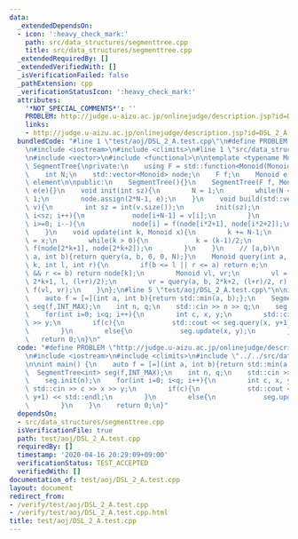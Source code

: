 ```yaml
---
data:
  _extendedDependsOn:
  - icon: ':heavy_check_mark:'
    path: src/data_structures/segmenttree.cpp
    title: src/data_structures/segmenttree.cpp
  _extendedRequiredBy: []
  _extendedVerifiedWith: []
  _isVerificationFailed: false
  _pathExtension: cpp
  _verificationStatusIcon: ':heavy_check_mark:'
  attributes:
    '*NOT_SPECIAL_COMMENTS*': ''
    PROBLEM: http://judge.u-aizu.ac.jp/onlinejudge/description.jsp?id=DSL_2_A
    links:
    - http://judge.u-aizu.ac.jp/onlinejudge/description.jsp?id=DSL_2_A
  bundledCode: "#line 1 \"test/aoj/DSL_2_A.test.cpp\"\n#define PROBLEM \"http://judge.u-aizu.ac.jp/onlinejudge/description.jsp?id=DSL_2_A\"\
    \n#include <iostream>\n#include <climits>\n#line 1 \"src/data_structures/segmenttree.cpp\"\
    \n#include <vector>\n#include <functional>\n\ntemplate <typename Monoid>\nstruct\
    \ SegmentTree{\nprivate:\n    using F = std::function<Monoid(Monoid, Monoid)>;\n\
    \    int N;\n    std::vector<Monoid> node;\n    F f;\n    Monoid e;  // identity\
    \ element\n\npublic:\n    SegmentTree(){}\n    SegmentTree(F f, Monoid e):f(f),\
    \ e(e){}\n    void init(int sz){\n        N = 1;\n        while(N < sz) N <<=\
    \ 1;\n        node.assign(2*N-1, e);\n    }\n    void build(std::vector<Monoid>&\
    \ v){\n        int sz = int(v.size());\n        init(sz);\n        for(int i=0;\
    \ i<sz; i++){\n            node[i+N-1] = v[i];\n        }\n        for(int i=N-2;\
    \ i>=0; i--){\n            node[i] = f(node[i*2+1], node[i*2+2]);\n        }\n\
    \    }\n    void update(int k, Monoid x){\n        k += N-1;\n        node[k]\
    \ = x;\n        while(k > 0){\n            k = (k-1)/2;\n            node[k] =\
    \ f(node[2*k+1], node[2*k+2]);\n        }\n    }\n    // [a,b)\n    Monoid query(int\
    \ a, int b){return query(a, b, 0, 0, N);}\n    Monoid query(int a, int b, int\
    \ k, int l, int r){\n        if(b <= l || r <= a) return e;\n        if(a <= l\
    \ && r <= b) return node[k];\n        Monoid vl, vr;\n        vl = query(a, b,\
    \ 2*k+1, l, (l+r)/2);\n        vr = query(a, b, 2*k+2, (l+r)/2, r);\n        return\
    \ f(vl, vr);\n    }\n};\n#line 5 \"test/aoj/DSL_2_A.test.cpp\"\n\nint main() {\n\
    \    auto f = [=](int a, int b){return std::min(a, b);};\n    SegmentTree<int>\
    \ seg(f,INT_MAX);\n    int n, q;\n    std::cin >> n >> q;\n    seg.init(n);\n\
    \    for(int i=0; i<q; i++){\n        int c, x, y;\n        std::cin >> c >> x\
    \ >> y;\n        if(c){\n            std::cout << seg.query(x, y+1) << std::endl;\n\
    \        }\n        else{\n            seg.update(x, y);\n        }\n    }\n \
    \   return 0;\n}\n"
  code: "#define PROBLEM \"http://judge.u-aizu.ac.jp/onlinejudge/description.jsp?id=DSL_2_A\"\
    \n#include <iostream>\n#include <climits>\n#include \"../../src/data_structures/segmenttree.cpp\"\
    \n\nint main() {\n    auto f = [=](int a, int b){return std::min(a, b);};\n  \
    \  SegmentTree<int> seg(f,INT_MAX);\n    int n, q;\n    std::cin >> n >> q;\n\
    \    seg.init(n);\n    for(int i=0; i<q; i++){\n        int c, x, y;\n       \
    \ std::cin >> c >> x >> y;\n        if(c){\n            std::cout << seg.query(x,\
    \ y+1) << std::endl;\n        }\n        else{\n            seg.update(x, y);\n\
    \        }\n    }\n    return 0;\n}"
  dependsOn:
  - src/data_structures/segmenttree.cpp
  isVerificationFile: true
  path: test/aoj/DSL_2_A.test.cpp
  requiredBy: []
  timestamp: '2020-04-16 20:29:09+09:00'
  verificationStatus: TEST_ACCEPTED
  verifiedWith: []
documentation_of: test/aoj/DSL_2_A.test.cpp
layout: document
redirect_from:
- /verify/test/aoj/DSL_2_A.test.cpp
- /verify/test/aoj/DSL_2_A.test.cpp.html
title: test/aoj/DSL_2_A.test.cpp
---
```

